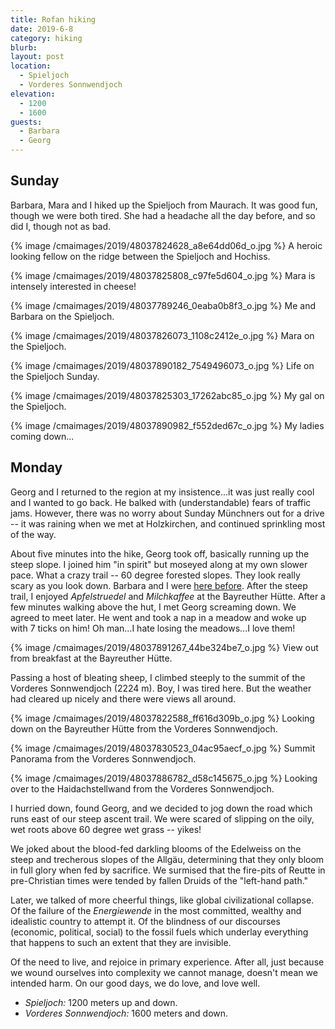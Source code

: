 ```yaml
---
title: Rofan hiking
date: 2019-6-8
category: hiking
blurb:
layout: post
location:
  - Spieljoch
  - Vorderes Sonnwendjoch
elevation:
  - 1200
  - 1600
guests:
  - Barbara
  - Georg
---
```


## Sunday

Barbara, Mara and I hiked up the Spieljoch from Maurach. It was good fun, though
we were both tired. She had a headache all the day before, and so did I, though
not as bad.


{% image /cmaimages/2019/48037824628_a8e64dd06d_o.jpg %}
A heroic looking fellow on the ridge between the Spieljoch and Hochiss.




{% image /cmaimages/2019/48037825808_c97fe5d604_o.jpg %}
Mara is intensely interested in cheese!




{% image /cmaimages/2019/48037789246_0eaba0b8f3_o.jpg %}
Me and Barbara on the Spieljoch.




{% image /cmaimages/2019/48037826073_1108c2412e_o.jpg %}
Mara on the Spieljoch.



{% image /cmaimages/2019/48037890182_7549496073_o.jpg %}
Life on the Spieljoch Sunday.



{% image /cmaimages/2019/48037825303_17262abc85_o.jpg %}
My gal on the Spieljoch.


{% image /cmaimages/2019/48037890982_f552ded67c_o.jpg %}
My ladies coming down...



## Monday

Georg and I returned to the region at my insistence...it was just really cool
and I wanted to go back. He balked with (understandable) fears of traffic jams.
However, there was no worry about Sunday Münchners out for a drive -- it was
raining when we met at Holzkirchen, and continued sprinkling most of the way.

About five minutes into the hike, Georg took off, basically running up the
steep slope. I joined him "in spirit" but moseyed along at my own slower
pace. What a crazy trail -- 60 degree forested slopes. They look really
scary as you look down. Barbara and I were [here before](../2016/brandenburg.html).
After the steep trail, I enjoyed *Apfelstruedel* and *Milchkaffee* at the
Bayreuther Hütte. After a few minutes walking above the hut, I met Georg
screaming down. We agreed to meet later. He went and took a nap in a meadow
and woke up with 7 ticks on him! Oh man...I hate losing the meadows...I love them!

{% image /cmaimages/2019/48037891267_44be324be7_o.jpg %}
View out from breakfast at the Bayreuther Hütte.


Passing a host of bleating sheep, I climbed steeply to the summit of the
Vorderes Sonnwendjoch (2224 m). Boy, I was tired here. But the weather had
cleared up nicely and there were views all around.


{% image /cmaimages/2019/48037822588_ff616d309b_o.jpg %}
Looking down on the Bayreuther Hütte from the Vorderes Sonnwendjoch.


{% image /cmaimages/2019/48037830523_04ac95aecf_o.jpg %}
Summit Panorama from the Vorderes Sonnwendjoch.


{% image /cmaimages/2019/48037886782_d58c145675_o.jpg %}
Looking over to the Haidachstellwand from the Vorderes Sonnwendjoch.


I hurried down, found Georg, and we decided to jog down the road which runs
east of our steep ascent trail. We were scared of slipping on the oily, wet
roots above 60 degree wet grass -- yikes!

We joked about the blood-fed darkling blooms of the Edelweiss on the steep and
trecherous slopes of the Allgäu, determining that they only bloom in full
glory when fed by sacrifice. We surmised that the fire-pits of Reutte in
pre-Christian times were tended by fallen Druids of the "left-hand path."

Later, we talked of more cheerful things, like global civilizational collapse.
Of the failure of the *Energiewende* in the most committed, wealthy and
idealistic country to attempt it. Of the blindness of our discourses (economic,
political, social) to the fossil fuels which underlay everything that happens
to such an extent that they are invisible.

Of the need to live, and rejoice in primary experience. After all, just because we
wound ourselves into complexity we cannot manage, doesn't mean we intended harm.
On our good days, we do love, and love well.

* *Spieljoch:* 1200 meters up and down.
* *Vorderes Sonnwendjoch:* 1600 meters and down.

